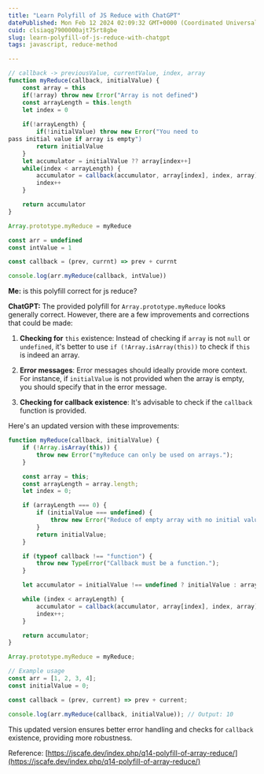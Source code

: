 ```yaml
---
title: "Learn Polyfill of JS Reduce with ChatGPT"
datePublished: Mon Feb 12 2024 02:09:32 GMT+0000 (Coordinated Universal Time)
cuid: clsiaqg7900000ajt75rt8gbe
slug: learn-polyfill-of-js-reduce-with-chatgpt
tags: javascript, reduce-method

---
```


```javascript
// callback -> previousValue, currentValue, index, array
function myReduce(callback, initialValue) {
    const array = this
    if(!array) throw new Error("Array is not defined")
    const arrayLength = this.length
    let index = 0
    
    if(!arrayLength) {
        if(!initialValue) throw new Error("You need to 
pass initial value if array is empty")
        return initialValue
    }
    let accumulator = initialValue ?? array[index++]
    while(index < arrayLength) {
        accumulator = callback(accumulator, array[index], index, array)
        index++
    }

    return accumulator
}

Array.prototype.myReduce = myReduce

const arr = undefined
const intValue = 1

const callback = (prev, currnt) => prev + currnt

console.log(arr.myReduce(callback, intValue))
```

**Me:** is this polyfill correct for js reduce?

**ChatGPT:** The provided polyfill for `Array.prototype.myReduce` looks generally correct. However, there are a few improvements and corrections that could be made:

1. **Checking for** `this` existence: Instead of checking if `array` is not `null` or `undefined`, it's better to use `if (!Array.isArray(this))` to check if `this` is indeed an array.
    
2. **Error messages**: Error messages should ideally provide more context. For instance, if `initialValue` is not provided when the array is empty, you should specify that in the error message.
    
3. **Checking for callback existence**: It's advisable to check if the `callback` function is provided.
    

Here's an updated version with these improvements:

```javascript
function myReduce(callback, initialValue) {
    if (!Array.isArray(this)) {
        throw new Error("myReduce can only be used on arrays.");
    }

    const array = this;
    const arrayLength = array.length;
    let index = 0;

    if (arrayLength === 0) {
        if (initialValue === undefined) {
            throw new Error("Reduce of empty array with no initial value.");
        }
        return initialValue;
    }

    if (typeof callback !== "function") {
        throw new TypeError("Callback must be a function.");
    }

    let accumulator = initialValue !== undefined ? initialValue : array[index++];

    while (index < arrayLength) {
        accumulator = callback(accumulator, array[index], index, array);
        index++;
    }

    return accumulator;
}

Array.prototype.myReduce = myReduce;

// Example usage
const arr = [1, 2, 3, 4];
const initialValue = 0;

const callback = (prev, current) => prev + current;

console.log(arr.myReduce(callback, initialValue)); // Output: 10
```

This updated version ensures better error handling and checks for `callback` existence, providing more robustness.  
  
Reference: [https://jscafe.dev/index.php/q14-polyfill-of-array-reduce/](https://jscafe.dev/index.php/q14-polyfill-of-array-reduce/)
